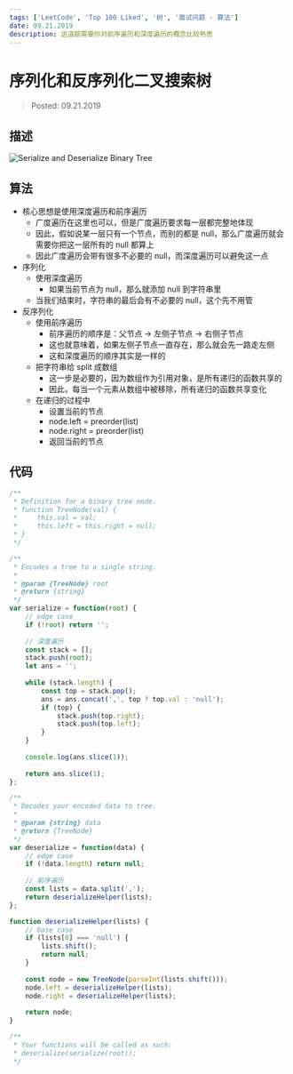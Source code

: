 ```yaml
---
tags: ['LeetCode', 'Top 100 Liked', '树', '面试问题 - 算法']
date: 09.21.2019
description: 这道题需要你对前序遍历和深度遍历的概念比较熟悉
---
```


# 序列化和反序列化二叉搜索树

> Posted: 09.21.2019

<Tag />

## 描述

![Serialize and Deserialize Binary Tree](/images/serializeBST.png)

## 算法

- 核心思想是使用深度遍历和前序遍历
  - 广度遍历在这里也可以，但是广度遍历要求每一层都完整地体现
  - 因此，假如说某一层只有一个节点，而别的都是 null，那么广度遍历就会需要你把这一层所有的 null 都算上
  - 因此广度遍历会带有很多不必要的 null，而深度遍历可以避免这一点
- 序列化
  - 使用深度遍历
    - 如果当前节点为 null，那么就添加 null 到字符串里
  - 当我们结束时，字符串的最后会有不必要的 null，这个先不用管
- 反序列化
  - 使用前序遍历
    - 前序遍历的顺序是：父节点 -> 左侧子节点 -> 右侧子节点
    - 这也就意味着，如果左侧子节点一直存在，那么就会先一路走左侧
    - 这和深度遍历的顺序其实是一样的
  - 把字符串给 split 成数组
    - 这一步是必要的，因为数组作为引用对象，是所有递归的函数共享的
    - 因此，每当一个元素从数组中被移除，所有递归的函数共享变化
  - 在递归的过程中
    - 设置当前的节点
    - node.left = preorder(list)
    - node.right = preorder(list)
    - 返回当前的节点


## 代码

```javascript
/**
 * Definition for a binary tree node.
 * function TreeNode(val) {
 *     this.val = val;
 *     this.left = this.right = null;
 * }
 */

/**
 * Encodes a tree to a single string.
 *
 * @param {TreeNode} root
 * @return {string}
 */
var serialize = function(root) {
    // edge case
    if (!root) return '';
    
    // 深度遍历
    const stack = [];
    stack.push(root);
    let ans = '';
    
    while (stack.length) {
        const top = stack.pop();
        ans = ans.concat(',', top ? top.val : 'null');
        if (top) {
            stack.push(top.right);
            stack.push(top.left);
        }
    }
    
    console.log(ans.slice(1));
    
    return ans.slice(1);
};

/**
 * Decodes your encoded data to tree.
 *
 * @param {string} data
 * @return {TreeNode}
 */
var deserialize = function(data) {
    // edge case
    if (!data.length) return null;
    
    // 前序遍历
    const lists = data.split(',');
    return deserializeHelper(lists);
};

function deserializeHelper(lists) {
    // base case
    if (lists[0] === 'null') {
        lists.shift();
        return null;
    }
    
    const node = new TreeNode(parseInt(lists.shift()));
    node.left = deserializeHelper(lists);
    node.right = deserializeHelper(lists);
    
    return node;
}

/**
 * Your functions will be called as such:
 * deserialize(serialize(root));
 */
```

<Disqus />